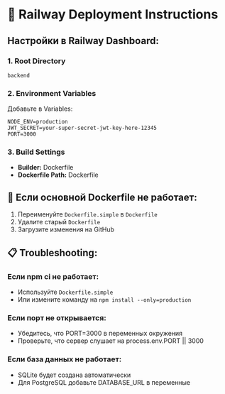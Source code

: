 # 🚀 Railway Deployment Instructions

## Настройки в Railway Dashboard:

### 1. Root Directory
```
backend
```

### 2. Environment Variables
Добавьте в Variables:
```
NODE_ENV=production
JWT_SECRET=your-super-secret-jwt-key-here-12345
PORT=3000
```

### 3. Build Settings
- **Builder:** Dockerfile
- **Dockerfile Path:** Dockerfile

## 🔧 Если основной Dockerfile не работает:

1. Переименуйте `Dockerfile.simple` в `Dockerfile`
2. Удалите старый `Dockerfile`
3. Загрузите изменения на GitHub

## 📋 Troubleshooting:

### Если npm ci не работает:
- Используйте `Dockerfile.simple`
- Или измените команду на `npm install --only=production`

### Если порт не открывается:
- Убедитесь, что PORT=3000 в переменных окружения
- Проверьте, что сервер слушает на process.env.PORT || 3000

### Если база данных не работает:
- SQLite будет создана автоматически
- Для PostgreSQL добавьте DATABASE_URL в переменные
